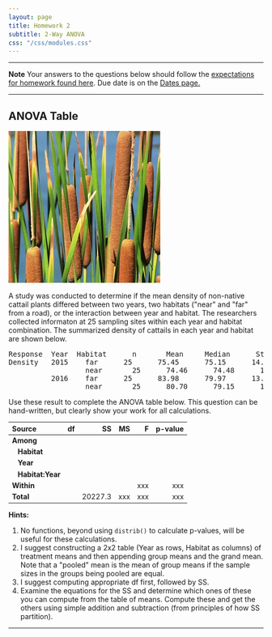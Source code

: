 ```yaml
---
layout: page
title: Homework 2
subtitle: 2-Way ANOVA
css: "/css/modules.css"
---
```


----

<div class="alert alert-warning">
  <strong>Note</strong> Your answers to the questions below should follow the <a href="../../resources/hwformat" target="_blank">expectations for homework found here</a>. Due date is on the <a href="../../resources/Dates-Current" target="_blank">Dates page.</a>
</div>

----

## ANOVA Table
<img src="../zimgs/cattails.jpg" alt="Cattails" class="img-right">

A study was conducted to determine if the mean density of non-native cattail plants differed between two years, two habitats ("near" and "far" from a road), or the interaction between year and habitat. The researchers collected informaton at 25 sampling sites within each year and habitat combination. The summarized density of cattails in each year and habitat are shown below.

<pre>
Response  Year  Habitat      n       Mean     Median      StDev
Density   2015    far      25      75.45      75.15      14.76
                  near       25      74.46      74.48      13.25
          2016    far      25      83.98      79.97      13.59
                  near       25      80.70      79.15      14.20
</pre>

Use these result to complete the ANOVA table below. This question can be hand-written, but clearly show your work for all calculations.

Source     | df | SS | MS | F  | p-value
:----------|--------:|--------:|--------:|--------:|--------:
**Among**  |    |    |    |    |
&nbsp;&nbsp; **Habitat**  |    |    |    |    |
&nbsp;&nbsp; **Year**  |    |    |    |    |
&nbsp;&nbsp; **Habitat:Year**  |    |    |    |    |
**Within** |    |    |    | xxx | xxx
**Total**  |    | 20227.3 | xxx | xxx | xxx


**Hints:**

1. No functions, beyond using `distrib()` to calculate p-values, will be useful for these calculations.
1. I suggest constructing a 2x2 table (Year as rows, Habitat as columns) of treatment means and then appending group means and the grand mean. Note that a "pooled" mean is the mean of group means if the sample sizes in the groups being pooled are equal.
1. I suggest computing appropriate df first, followed by SS.
1. Examine the equations for the SS and determine which ones of these you can compute from the table of means. Compute these and get the others using simple addition and subtraction (from principles of how SS partition).

----
